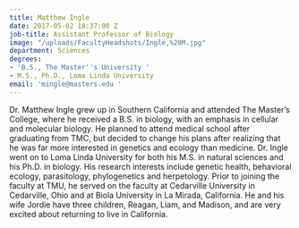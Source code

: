 ```yaml
---
title: Matthew Ingle
date: 2017-05-02 18:37:00 Z
job-title: Assistant Professor of Biology
image: "/uploads/FacultyHeadshots/Ingle,%20M.jpg"
department: Sciences
degrees:
- 'B.S., The Master''s University '
- M.S., Ph.D., Loma Linda University
email: 'mingle@masters.edu '
---
```


Dr. Matthew Ingle grew up in Southern California and attended The Master’s College, where he received a B.S. in biology, with an emphasis in cellular and molecular biology. He planned to attend medical school after graduating from TMC, but decided to change his plans after realizing that he was far more interested in genetics and ecology than medicine. Dr. Ingle went on to Loma Linda University for both his M.S. in natural sciences and his Ph.D. in biology. His research interests include genetic health, behavioral ecology, parasitology, phylogenetics and herpetology. Prior to joining the faculty at TMU, he served on the faculty at Cedarville University in Cedarville, Ohio and at Biola University in La Mirada, California. He and his wife Jordie have three children, Reagan, Liam, and Madison, and are very excited about returning to live in California.